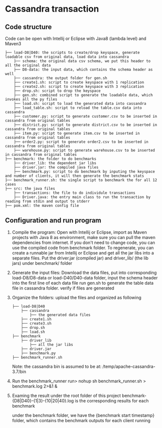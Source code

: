 # Cassandra transaction

## Code structure
Code can be open with Intellij or Eclipse with Java8 (lambda level) and Maven3
```
├── load-D8|D40: the scripts to create/drop keyspace, generate loadable csv from original data, load data into cassandra
    ├── schema: the original data csv schema, we put this header to all the original data
    ├── D8-data: the input data, which contains the schema header as well
    ├── cassandra: the output folder for gen.sh
    ├── create1.sh: script to create keyspace with 1 replication
    ├── create2.sh: script to create keyspace with 3 replication
    ├── drop.sh: script to drop the keyspace
    ├── gen.sh: combined script to generate the loadable data, which invokes all the py files
    ├── load.sh: script to load the generated data into cassandra
    ├── load_table.sh: script to reload the table.csv data into cassandra
    ├── customer.py: script to generate customer.csv to be inserted in cassandra from original tables
    ├── district.py: script to generate district.csv to be inserted in cassandra from original tables
    ├── item.py: script to generate item.csv to be inserted in cassandra from original tables
    ├── order2.py: script to generate order2.csv to be inserted in cassandra from original tables
    ├── warehouse.py: script to generate warehouse.csv to be inserted in cassandra from original tables
├── benchmark: the folder to do benchmarks
    ├── driver_lib: the dependent jar libs
    ├── driver.jar: the compiled java files
    ├── benchmark.py: script to do benchmark by inputing the keyspace and number of clients, it will then generate the benchmark stats
├── benchmark_runner.sh: the single script to benchmark the for all 12 cases
├── src: the java files
    ├── transactions: the file to do individule transactions
    ├── Driver.java: the entry main class to run the transaction by reading from stdin and output to stderr
├── pom.xml: the maven config file
```

## Configuration and run program
1. Compile the program:
    Open with Intellij or Eclipse, import as Maven projects with Java 8 as environment, make sure you can pull the maven dependencies from internet. If you don't need to change code, you can use the compiled code from benchmark folder. To regenerate, you can create a runnable jar from Intellij or Eclipse and get all the jar libs into a separate files. Put the driver.jar (compiled jar) and driver_lib/ (the lib jars) under benchmark/ folder

2. Generate the input files:
    Download the data files, put into corresponding load-D8/D8-data or load-D40/D40-data folder, input the schema header into the first line of each data file
    run gen.sh to generate the table data file in cassandra folder. verify if files are generated

3. Organize the folders:
    upload the files and organized as following
    ```
    ├── load-D8|D40
        ├── cassandra
            ├── the generated data files
        ├── create1.sh
        ├── create3.sh
        ├── drop.sh
        ├── load.sh
    ├── benchmark
        ├── driver_lib
            ├── all the jar libs
        ├── driver.jar
        ├── benchmark.py
    ├── benchmark_runner.sh
    ```
    Note: the cassandra bin is assumed to be at: /temp/apache-cassandra-3.7/bin

4. Run the benchmark_runner
    run> nohup sh benchmark_runner.sh > benchmark.log 2>&1 &

5. Examing the result
    under the root folder of this project
    benchmark-{D8|D40}-{1|3}-{10|20|40}.log is the corresponding results for each benchmark

    under the benchmark folder, we have the {benchmark start timestamp} folder, which contains the benchmark outputs for each client running
